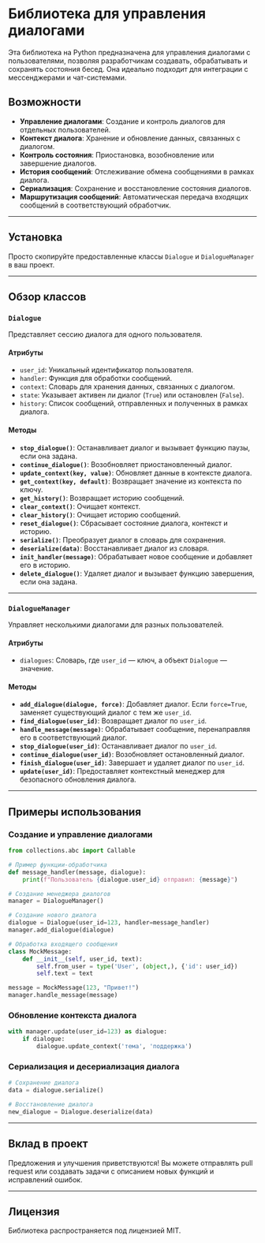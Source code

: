 # Библиотека для управления диалогами

Эта библиотека на Python предназначена для управления диалогами с пользователями, позволяя разработчикам создавать, обрабатывать и сохранять состояния бесед. Она идеально подходит для интеграции с мессенджерами и чат-системами.

## Возможности

- **Управление диалогами**: Создание и контроль диалогов для отдельных пользователей.
- **Контекст диалога**: Хранение и обновление данных, связанных с диалогом.
- **Контроль состояния**: Приостановка, возобновление или завершение диалогов.
- **История сообщений**: Отслеживание обмена сообщениями в рамках диалога.
- **Сериализация**: Сохранение и восстановление состояния диалогов.
- **Маршрутизация сообщений**: Автоматическая передача входящих сообщений в соответствующий обработчик.

---

## Установка

Просто скопируйте предоставленные классы `Dialogue` и `DialogueManager` в ваш проект.

---

## Обзор классов

### `Dialogue`
Представляет сессию диалога для одного пользователя.

#### Атрибуты
- `user_id`: Уникальный идентификатор пользователя.
- `handler`: Функция для обработки сообщений.
- `context`: Словарь для хранения данных, связанных с диалогом.
- `state`: Указывает активен ли диалог (`True`) или остановлен (`False`).
- `history`: Список сообщений, отправленных и полученных в рамках диалога.

#### Методы
- **`stop_dialogue()`**: Останавливает диалог и вызывает функцию паузы, если она задана.
- **`continue_dialogue()`**: Возобновляет приостановленный диалог.
- **`update_context(key, value)`**: Обновляет данные в контексте диалога.
- **`get_context(key, default)`**: Возвращает значение из контекста по ключу.
- **`get_history()`**: Возвращает историю сообщений.
- **`clear_context()`**: Очищает контекст.
- **`clear_history()`**: Очищает историю сообщений.
- **`reset_dialogue()`**: Сбрасывает состояние диалога, контекст и историю.
- **`serialize()`**: Преобразует диалог в словарь для сохранения.
- **`deserialize(data)`**: Восстанавливает диалог из словаря.
- **`init_handler(message)`**: Обрабатывает новое сообщение и добавляет его в историю.
- **`delete_dialogue()`**: Удаляет диалог и вызывает функцию завершения, если она задана.

---

### `DialogueManager`
Управляет несколькими диалогами для разных пользователей.

#### Атрибуты
- `dialogues`: Словарь, где `user_id` — ключ, а объект `Dialogue` — значение.

#### Методы
- **`add_dialogue(dialogue, force)`**: Добавляет диалог. Если `force=True`, заменяет существующий диалог с тем же `user_id`.
- **`find_dialogue(user_id)`**: Возвращает диалог по `user_id`.
- **`handle_message(message)`**: Обрабатывает сообщение, перенаправляя его в соответствующий диалог.
- **`stop_dialogue(user_id)`**: Останавливает диалог по `user_id`.
- **`continue_dialogue(user_id)`**: Возобновляет остановленный диалог.
- **`finish_dialogue(user_id)`**: Завершает и удаляет диалог по `user_id`.
- **`update(user_id)`**: Предоставляет контекстный менеджер для безопасного обновления диалога.

---

## Примеры использования

### Создание и управление диалогами
```python
from collections.abc import Callable

# Пример функции-обработчика
def message_handler(message, dialogue):
    print(f"Пользователь {dialogue.user_id} отправил: {message}")

# Создание менеджера диалогов
manager = DialogueManager()

# Создание нового диалога
dialogue = Dialogue(user_id=123, handler=message_handler)
manager.add_dialogue(dialogue)

# Обработка входящего сообщения
class MockMessage:
    def __init__(self, user_id, text):
        self.from_user = type('User', (object,), {'id': user_id})
        self.text = text

message = MockMessage(123, "Привет!")
manager.handle_message(message)
```

### Обновление контекста диалога
```python
with manager.update(user_id=123) as dialogue:
    if dialogue:
        dialogue.update_context('тема', 'поддержка')
```

### Сериализация и десериализация диалога
```python
# Сохранение диалога
data = dialogue.serialize()

# Восстановление диалога
new_dialogue = Dialogue.deserialize(data)
```

---

## Вклад в проект

Предложения и улучшения приветствуются! Вы можете отправлять pull request или создавать задачи с описанием новых функций и исправлений ошибок.

---

## Лицензия

Библиотека распространяется под лицензией MIT.